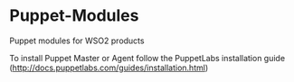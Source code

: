 Puppet-Modules
==============
Puppet modules for WSO2 products

To install Puppet Master or Agent follow the PuppetLabs installation guide (http://docs.puppetlabs.com/guides/installation.html)
